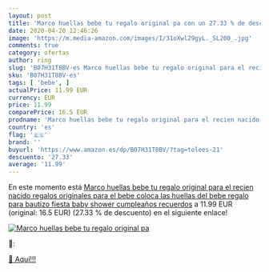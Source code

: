 ```yaml
---
layout: post
title: 'Marco huellas bebe tu regalo original pa con un 27.33 % de descuento'
date: 2020-04-20 12:46:26
image: 'https://m.media-amazon.com/images/I/31oXwl29gyL._SL200_.jpg'
comments: true
category: ofertas
author: ring
slug: 'B07H31T8BV-es Marco huellas bebe tu regalo original para el recien...'
sku: 'B07H31T8BV-es'
tags: [ 'bebe', ]
actualPrice: 11.99 EUR
currency: EUR
price: 11.99
comparePrice: 16.5 EUR
prodname: 'Marco huellas bebe tu regalo original para el recien nacido regalos originales para el bebe coloca las huellas del bebe regalo para bautizo fiesta baby shower cumpleaños recuerdos'
country: 'es'
flag: '🇪🇸'
brand: ''
buyurl: 'https://www.amazon.es/dp/B07H31T8BV/?tag=tolees-21'
descuento: '27.33'
average: '11.99'
---
```


En este momento está [Marco huellas bebe tu regalo original para el recien nacido regalos originales para el bebe coloca las huellas del bebe regalo para bautizo fiesta baby shower cumpleaños recuerdos](https://www.amazon.es/dp/B07H31T8BV/?tag=tolees-21) a 11.99 EUR (original: 16.5 EUR) (27.33 %  de descuento) en el siguiente enlace!

[![Marco huellas bebe tu regalo original pa](https://m.media-amazon.com/images/I/31oXwl29gyL._SL200_.jpg)](https://www.amazon.es/dp/B07H31T8BV/?tag=tolees-21)

🔎:


[🛒 Aquí!!!](https://www.amazon.es/dp/B07H31T8BV/?tag=tolees-21)
